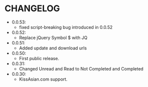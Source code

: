 # CHANGELOG  
 - 0.0.53:  
   - fixed script-breaking bug introduced in 0.0.52  
 - 0.0.52:  
   - Replace jQuery Symbol $ with JQ  
 - 0.0.51:  
   - Added update and download urls  
 - 0.0.50:  
   - First public release.  
 - 0.0.31:  
   - Changed Unread and Read to Not Completed and Completed  
 - 0.0.30:  
   - KissAsian.com support.  
